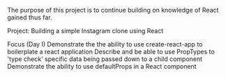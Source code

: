 The purpose of this project is to continue building on knowledge of React gained thus far.

Project:  Building a simple Instagram clone using React

Focus (Day I)
Demonstrate the the ability to use create-react-app to boilerplate a react application
Describe and be able to use PropTypes to 'type check' specific data being passed down to a child component
Demonstrate the ability to use defaultProps in a React component